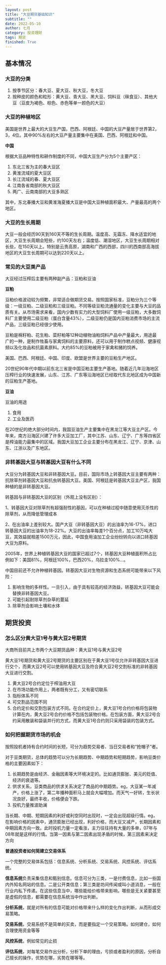 ```yaml
---
layout: post
title: "大豆期货基础知识"
subtitle: ""
date: 2022-05-10
author: 七月
category: 投资理财
tags: 期货
finished: True
---
```


## 基本情况

### 大豆的分类

1. 按季节区分：春大豆、夏大豆、秋大豆，冬大豆
2. 按种皮的颜色和粒形：黄大豆、青大豆、黑大豆、饲料豆（秣食豆）、其他大豆（豆皮为褐色、棕色、赤色等单一颜色的大豆）

### **大豆的种植地区**

美国是世界上最大的大豆生产国，巴西、阿根廷、中国的大豆产量居于世界第2，3，4位。其中90%左右的大豆产量主要集中在美国、巴西、阿根廷和中国。

**中国**

根据大豆品种特性和耕作制度的不同，中国大豆生产分为5个主要产区：

1. 东北三省为主的春大豆区
2. 黄淮流域的夏大豆区
3. 长江流域的春、夏大豆区
4. 江南各省南部的秋大豆区
5. 两广、云南南部的大豆多熟区

其中，东北春播大豆和黄淮海夏播大豆是中国大豆种植面积最大、产量最高的两个地区。

### 大豆的生长周期

大豆一般会经历90天到160天不等的生长周期。温度高、无霜冻、降水适宜的地区，大豆生长周期会短些，约100天左右；温度低、潮湿地区，大豆生长周期相对长些，在150天以上。特别是云贵高原，湖南和广西的西部，四川的西南部高海拔地区的大豆生长周期可以达到220天以上。

### 常见的大豆类产品

大豆经过压榨后主要有两种副产品：豆粕和豆油

**豆粕**

豆粕价格波动较为频繁，非常适合做期货交易。按照国家标准，豆粕分为三个等级：一级豆粕、二级豆粕和三级豆粕。不同等级豆粕流通量的变化主要与大豆的品质有关。从市场需求来看，国内少数有实力的大型饲料厂使用一级豆粕，大多数饲料厂主要使用二级豆粕（蛋白含量43%），二级豆粕仍是国内豆粕消费市场的主流产品，三级豆粕已经很少使用。

豆粕是棉籽粕、花生粕、菜籽粕等12种动植物油粕饲料产品中产量最大，用途最广的一种，是制作牲畜与家禽饲料的主要原料，还可以用于制作糕点视频、健康视频以及化妆品和抗菌素原料。大约85%的豆粕被用于家禽和猪的饲养。

美国、巴西、阿根廷、中国、印度、欧盟是世界主要的豆粕生产地区。

20世纪90年代中期以前东北三省是中国豆粕主要生产基地。随着近几年沿海地区压榨行业的快速发展，山东、江苏、广东等沿海地区已经取代东北地区成为中国新的豆粕生产基地。

**豆油**

豆油的用途

1. 食用
2. 工业及医药

在20世纪的绝大部分时间内，我国豆油生产主要集中在黑龙江等大豆主产区。今年来，南方沿海区兴建了许多大豆加工厂，其中江苏、山东、辽宁、广东等四省区是榨油能力最集中的区域。我国大豆加工企业主要分布在黑龙江、辽宁、京津、山东、江浙以及广东地区。

### 非转基因大豆与转基因大豆有什么不同

大豆分为转基因大豆和非转基因大豆。目前，国际市场上转基因大豆主要有两种：抗除草剂转基因大豆和抗虫转基因大豆。美国、阿根廷是转基因大豆主产区，我国种植的是非转基因大豆。

转基因与非转基因大豆的区别（外观上没有区别）：

1、转基因大豆对除草剂有超强耐性的基因，可以在种植过程中随意使用灭杀性的除草剂，从而降低管理成本

2、在出油率上差别较大。国产大豆（非转基因大豆）的出油率为16-17%，进口转基因大豆的出油率为18-22%。大豆的出油率每差1个百分点，加工10万吨大豆，其效益就相差1500万元，因此，中国食用油加工企业纷纷转向以进口转基因大豆为原料。

2005年，世界上种植转基因大豆的国家已超过7个，转基因大豆种植面积所占比例如下：美国81%，阿根廷100%，巴西20%，乌拉圭100%...。

中国目前还不允许种植转基因。转基因大豆对生物资源和生态系统可能带来以下风险：

1. 影响生物的多样性。一旦引入，由于具有较高的经济效益，转基因大豆可能会替换非转基因大豆。
2. 可能引起耐除草剂杂草的蔓延
3. 除草剂会影响土壤和水体

## 期货投资

### 怎么区分黄大豆1号与黄大豆2号期货

大商所目前共上市两个大豆期货品种：黄大豆1号与黄大豆2号

黄大豆1号期货和黄大豆2号期货的主要区别在于黄大豆1号仅允许非转基因大豆进行交个，而黄大豆2号可以使用转基因大豆及符合黄大豆2号交割标准的非转基因大豆进行交割。

1. 黄大豆2号合约定位于榨油用大豆
2. 在市场功能作用上，两者既有分工，又有密切联系
3. 指标体系不同
4. 可交割品范围不同
5. 合约定价和交割包装方式不同。在合约定价上，黄大豆1号合约价格将包装物计算在内，黄大豆2号合约价格不包括包装物价格。在包装方面，黄大豆2号合约采用散装和袋装并行的方式，而黄大豆1号合约则只采用袋装的包装方式。

### 如何把握期货市场的机会

按照投机者持有合约时间的长短，可分为趋势交易者、当日交易者和“抢帽子”者。

对于豆类期货，总体的趋势可以分为长期趋势、中期趋势和短期趋势，影响豆类价格的主要因素如下：

1. 长期趋势是由经济、金融因素等大环境决定的。比如通货膨胀、美元的贬值、经济的衰退等。
2. 供求关系，豆类商品的供求关系决定了商品的中期趋势。eg，大豆某一年减产，价格上涨了，第二年播种面积马上就会大幅增加。而天气一好转，生长状况良好，最终丰收，价格便会下跌。
3. 投机力量推波助澜

当长期、中期、短期因素的利好或利空同时出现时，一定会出现超级行情。eg，在影响价格的因素中，通货膨胀已经出现，利好价格，而大豆又减产，长期因素和中期因素方向一致。此时投机力量一定看涨，主力往往持有大量的多单，07年与08年就是这样的行情。当第一因素与第二因素出现矛盾的时候，第三因素来决定方向

**普通投资者如何简建立交易体系**

一个完整的交易体系包括：信息系统、分析系统、交易系统、风控系统、评估系统。

**信息系统**负责采集信息和甄别信息。信息可分为三类，一是付费信息，比如一些国内外知名网站的信息。二是公开类信息；第三类是坊间传闻或叫小道消息，一般在行业内私下传递。在这些信息当中，哪些能给价格带来影响，哪些是无关紧要甚至是虚假的信息，都需要在信息系统当中作出判断。

**分析系统**，就是对所有的信息可能对价格带来什么样的变化作出判断，从而形成交易策略。

**交易系统**，交易系统不是简单的买卖，而是要指定一个交易策略。如何建仓，如何合理使用资金等等

**风控系统**，例如常见的止损

**评估系统**，对每笔交易作出分析，分析下单的理由，亏损或者盈利的原因，分析自己擅长的操作，优势在哪，劣势在哪等等。